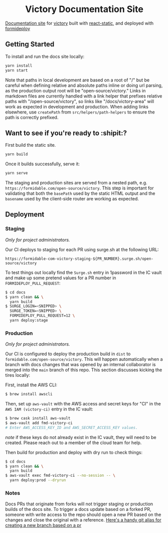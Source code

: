 <h1 align="center">Victory Documentation Site</h1>

[Documentation site](https://formidable.com/open-source/victory/) for [victory](https://github.com/FormidableLabs/victory) built with [react-static](https://github.com/nozzle/react-static), and deployed with [formideploy](https://github.com/FormidableLabs/formideploy)


## Getting Started

To install and run the docs site locally:

```bash
yarn install
yarn start
```

Note that paths in local development are based on a root of "/" but be careful when defining relative and absolute paths inline or doing url parsing, as the production output root will be "open-source/victory." Links in markdown files are currently handled with a link helper that prefixes relative paths with "/open-source/victory", so links like "/docs/victory-area" will work as expected in development and production. When adding links elsewhere, use `createPath` from `src/helpers/path-helpers` to ensure the path is correctly prefixed.

## Want to see if you're ready to :shipit:?

First build the static site.
```bash
yarn build
```
Once it builds successfully, serve it:

```bash
yarn serve
```
The staging and production sites are served from a nested path, e.g. `https://formidable.com/open-source/victory`. This step is important for validating that both the `basePath` used by the static HTML output and the `basename` used by the client-side router are working as expected.

## Deployment

### Staging

_Only for project administrators._

Our CI deploys to staging for each PR using surge.sh at the following URL:

`https://formidable-com-victory-staging-${PR_NUMBER}.surge.sh/open-source/victory`

To test things out locally find the `Surge.sh` entry in 1password in the IC vault and make up some pretend values for a PR number in `FORMIDEPLOY_PULL_REQUEST`:

```sh
$ cd docs
$ yarn clean && \
  yarn build
$ SURGE_LOGIN=<SNIPPED> \
  SURGE_TOKEN=<SNIPPED> \
  FORMIDEPLOY_PULL_REQUEST=12 \
  yarn deploy:stage
```

### Production

_Only for project administrators._

Our CI is configured to deploy the production build in `dist` to `formidable.com/open-source/victory`. This will happen automatically when a branch with docs changes that was opened by an internal collaborator is merged into the `main` branch of this repo. This section discusses kicking the tires locally:

First, install the AWS CLI:

```sh
$ brew install awscli
```

Then, set up `aws-vault` with the AWS access and secret keys for "CI" in the `AWS IAM (victory-ci)` entry in the IC vault:

```sh
$ brew cask install aws-vault
$ aws-vault add fmd-victory-ci
# Enter AWS_ACCESS_KEY_ID and AWS_SECRET_ACCESS_KEY values.
```

_note_ if these keys do not already exist in the IC vault, they will need to be created. Please reach out to a member of the cloud team for help.

Then build for production and deploy with dry run to check things:

```sh
$ cd docs
$ yarn clean && \
  yarn build
$ aws-vault exec fmd-victory-ci --no-session -- \
  yarn deploy:prod --dryrun
```

### Notes

Docs PRs that originate from forks will not trigger staging or production builds of the docs site. To trigger a docs update based on a forked PR, someone with write access to the repo should open a new PR based on the changes and close the original with a reference. [Here's a handy git alias for creating a new branch based on a pr](https://gist.github.com/gvaughn/f3c7897a51e52138eac1)
